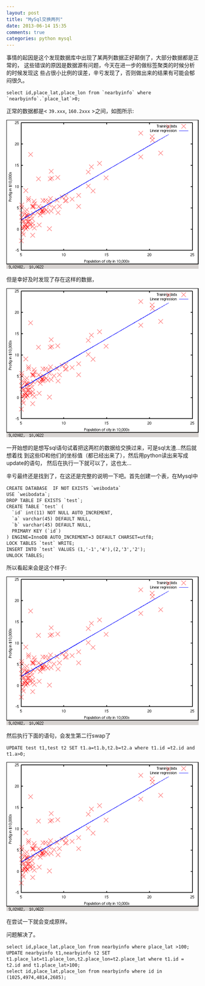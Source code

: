 ```yaml
---
layout: post
title: "MySql交换两列"
date: 2013-06-14 15:35
comments: true
categories: python mysql
---
```


事情的起因是这个发现数据库中出现了某两列数据正好颠倒了，大部分数据都是正常的，
这些错误的原因是数据源有问题，今天在进一步的做标签聚类的时候分析的时候发现这
些占很小比例的误差，辛亏发现了，否则做出来的结果有可能会郁闷很久。

```
select id,place_lat,place_lon from `nearbyinfo` where `nearbyinfo`.`place_lat`>0;
```

正常的数据都是< `39.xxx`, `160.2xxx` >之间，如图所示:

![价格-人口关系图](https://github.com/aluenkinglee/aluenkinglee.github.io/blob/source/source/images/2014-01-05-machine-learning-linear-regression/linear_regression_f1.png?raw=true "价格-人口关系图")

但是幸好及时发现了存在这样的数据，

![价格-人口关系图](https://github.com/aluenkinglee/aluenkinglee.github.io/blob/source/source/images/2014-01-05-machine-learning-linear-regression/linear_regression_f1.png?raw=true "价格-人口关系图")

一开始想的是想写sql语句试着把这两栏的数据给交换过来，可是sql太渣…然后就想着找
到这些ID和他们的坐标值（都已经出来了），然后用python读出来写成update的语句，
然后在执行一下就可以了，这也太…


辛亏最终还是找到了，在这还是完整的说明一下吧。首先创建一个表，在Mysql中

```
CREATE DATABASE  IF NOT EXISTS `weibodata` 
USE `weibodata`;
DROP TABLE IF EXISTS `test`;
CREATE TABLE `test` (
  `id` int(11) NOT NULL AUTO_INCREMENT,
  `a` varchar(45) DEFAULT NULL,
  `b` varchar(45) DEFAULT NULL,
  PRIMARY KEY (`id`)
) ENGINE=InnoDB AUTO_INCREMENT=3 DEFAULT CHARSET=utf8;
LOCK TABLES `test` WRITE;
INSERT INTO `test` VALUES (1,'-1','4'),(2,'3','2');
UNLOCK TABLES;
```

所以看起来会是这个样子:

![价格-人口关系图](https://github.com/aluenkinglee/aluenkinglee.github.io/blob/source/source/images/2014-01-05-machine-learning-linear-regression/linear_regression_f1.png?raw=true "价格-人口关系图")

然后执行下面的语句，会发生第二行swap了

```
UPDATE test t1,test t2 SET t1.a=t1.b,t2.b=t2.a where t1.id =t2.id and t1.a>0;
```

![价格-人口关系图](https://github.com/aluenkinglee/aluenkinglee.github.io/blob/source/source/images/2014-01-05-machine-learning-linear-regression/linear_regression_f1.png?raw=true "价格-人口关系图")

在尝试一下就会变成原样。

问题解决了。

```
select id,place_lat,place_lon from nearbyinfo where place_lat >100;
UPDATE nearbyinfo t1,nearbyinfo t2 SET t1.place_lat=t1.place_lon,t2.place_lon=t2.place_lat where t1.id = t2.id and t1.place_lat>100;
select id,place_lat,place_lon from nearbyinfo where id in (1025,4974,4814,2685);
```